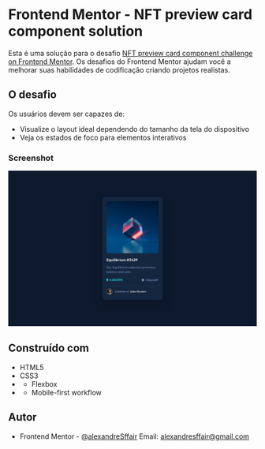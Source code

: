  <h1>Frontend Mentor - NFT preview card component solution</h1>

Esta é uma solução para o desafio [NFT preview card component challenge on Frontend Mentor](https://www.frontendmentor.io/challenges/nft-preview-card-component-SbdUL_w0U). Os desafios do Frontend Mentor ajudam você a melhorar suas habilidades de codificação criando projetos realistas.

<h2>O desafio</h2>

Os usuários devem ser capazes de:

- Visualize o layout ideal dependendo do tamanho da tela do dispositivo
- Veja os estados de foco para elementos interativos

### Screenshot

![](./design/desktop-design.jpg)

<h2>Construído com</h2>

- HTML5
- CSS3
- - Flexbox
- - Mobile-first workflow

## Autor

- Frontend Mentor - [@alexandreSffair](https://www.frontendmentor.io/profile/alexandreSffair)
  Email: alexandresffair@gmail.com
